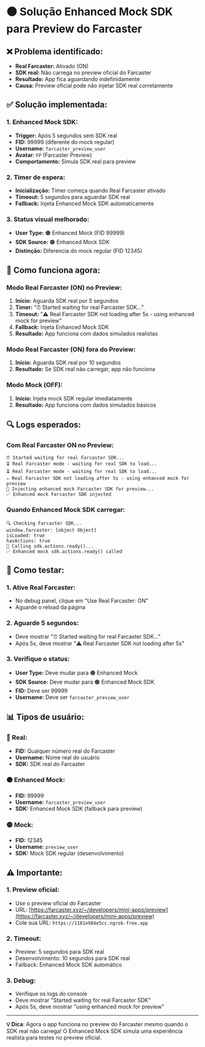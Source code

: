 # 🟠 Solução Enhanced Mock SDK para Preview do Farcaster

## ❌ **Problema identificado:**
- **Real Farcaster:** Ativado (ON)
- **SDK real:** Não carrega no preview oficial do Farcaster
- **Resultado:** App fica aguardando indefinidamente
- **Causa:** Preview oficial pode não injetar SDK real corretamente

## ✅ **Solução implementada:**

### **1. Enhanced Mock SDK:**
- **Trigger:** Após 5 segundos sem SDK real
- **FID:** 99999 (diferente do mock regular)
- **Username:** `farcaster_preview_user`
- **Avatar:** `FP` (Farcaster Preview)
- **Comportamento:** Simula SDK real para preview

### **2. Timer de espera:**
- **Inicialização:** Timer começa quando Real Farcaster ativado
- **Timeout:** 5 segundos para aguardar SDK real
- **Fallback:** Injeta Enhanced Mock SDK automaticamente

### **3. Status visual melhorado:**
- **User Type:** 🟠 Enhanced Mock (FID 99999)
- **SDK Source:** 🟠 Enhanced Mock SDK
- **Distinção:** Diferencia do mock regular (FID 12345)

## 🎯 **Como funciona agora:**

### **Modo Real Farcaster (ON) no Preview:**
1. **Início:** Aguarda SDK real por 5 segundos
2. **Timer:** "⏰ Started waiting for real Farcaster SDK..."
3. **Timeout:** "⚠️ Real Farcaster SDK not loading after 5s - using enhanced mock for preview"
4. **Fallback:** Injeta Enhanced Mock SDK
5. **Resultado:** App funciona com dados simulados realistas

### **Modo Real Farcaster (ON) fora do Preview:**
1. **Início:** Aguarda SDK real por 10 segundos
2. **Resultado:** Se SDK real não carregar, app não funciona

### **Modo Mock (OFF):**
1. **Início:** Injeta mock SDK regular imediatamente
2. **Resultado:** App funciona com dados simulados básicos

## 🔍 **Logs esperados:**

### **Com Real Farcaster ON no Preview:**
```
⏰ Started waiting for real Farcaster SDK...
⏳ Real Farcaster mode - waiting for real SDK to load...
⏳ Real Farcaster mode - waiting for real SDK to load...
⚠️ Real Farcaster SDK not loading after 5s - using enhanced mock for preview
🔄 Injecting enhanced mock Farcaster SDK for preview...
✅ Enhanced mock Farcaster SDK injected
```

### **Quando Enhanced Mock SDK carregar:**
```
🔍 Checking Farcaster SDK...
window.farcaster: [object Object]
isLoaded: true
hasActions: true
🚀 Calling sdk.actions.ready()...
✅ Enhanced mock sdk.actions.ready() called
```

## 🚀 **Como testar:**

### **1. Ative Real Farcaster:**
- No debug panel, clique em "Use Real Farcaster: ON"
- Aguarde o reload da página

### **2. Aguarde 5 segundos:**
- Deve mostrar "⏰ Started waiting for real Farcaster SDK..."
- Após 5s, deve mostrar "⚠️ Real Farcaster SDK not loading after 5s"

### **3. Verifique o status:**
- **User Type:** Deve mudar para 🟠 Enhanced Mock
- **SDK Source:** Deve mudar para 🟠 Enhanced Mock SDK
- **FID:** Deve ser 99999
- **Username:** Deve ser `farcaster_preview_user`

## 📊 **Tipos de usuário:**

### **🔴 Real:**
- **FID:** Qualquer número real do Farcaster
- **Username:** Nome real do usuário
- **SDK:** SDK real do Farcaster

### **🟠 Enhanced Mock:**
- **FID:** 99999
- **Username:** `farcaster_preview_user`
- **SDK:** Enhanced Mock SDK (fallback para preview)

### **🟡 Mock:**
- **FID:** 12345
- **Username:** `preview_user`
- **SDK:** Mock SDK regular (desenvolvimento)

## ⚠️ **Importante:**

### **1. Preview oficial:**
- Use o preview oficial do Farcaster
- URL: [https://farcaster.xyz/~/developers/mini-apps/preview](https://farcaster.xyz/~/developers/mini-apps/preview)
- Cole sua URL: `https://1181e984e5cc.ngrok-free.app`

### **2. Timeout:**
- Preview: 5 segundos para SDK real
- Desenvolvimento: 10 segundos para SDK real
- Fallback: Enhanced Mock SDK automático

### **3. Debug:**
- Verifique os logs do console
- Deve mostrar "Started waiting for real Farcaster SDK"
- Após 5s, deve mostrar "using enhanced mock for preview"

---

**💡 Dica**: Agora o app funciona no preview do Farcaster mesmo quando o SDK real não carrega! O Enhanced Mock SDK simula uma experiência realista para testes no preview oficial.
